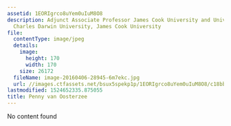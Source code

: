```yaml
---
assetid: 1EORIgrco8uYem0uIuM8O8
description: Adjunct Associate Professor James Cook University and University Fellow
  Charles Darwin University, James Cook University
file:
  contentType: image/jpeg
  details:
    image:
      height: 170
      width: 170
    size: 26172
  fileName: image-20160406-28945-6m7ekc.jpg
  url: //images.ctfassets.net/bsux5spekp1p/1EORIgrco8uYem0uIuM8O8/c18bb1d18b00fcb6ebf5d702ec1a3916/image-20160406-28945-6m7ekc.jpg
lastmodified: 1524652335.875055
title: Penny van Oosterzee
---
```

No content found
